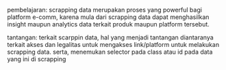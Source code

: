 pembelajaran:
scrapping data merupakan proses yang powerful bagi platform e-comm, karena mula dari scrapping data dapat menghasilkan insight maupun analytics data terkait produk maupun platform tersebut.

tantangan:
terkait scarppin data, hal yang menjadi tantangan diantaranya terkait akses dan legalitas untuk mengakses link/platform untuk melakukan scrapping data. serta, menemukan selector pada class atau id pada data yang ini di scrapping